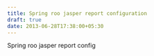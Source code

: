 ```yaml
---
title: Spring roo jasper report configuration
draft: true
date: 2013-06-28T17:38:00+05:30
---
```


Spring roo jasper report config
